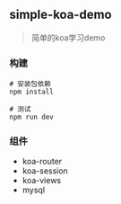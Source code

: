 ## simple-koa-demo
> 简单的koa学习demo

### 构建
```
# 安装包依赖
npm install
```
```
# 测试
npm run dev
```

### 组件

- koa-router
- koa-session
- koa-views
- mysql
